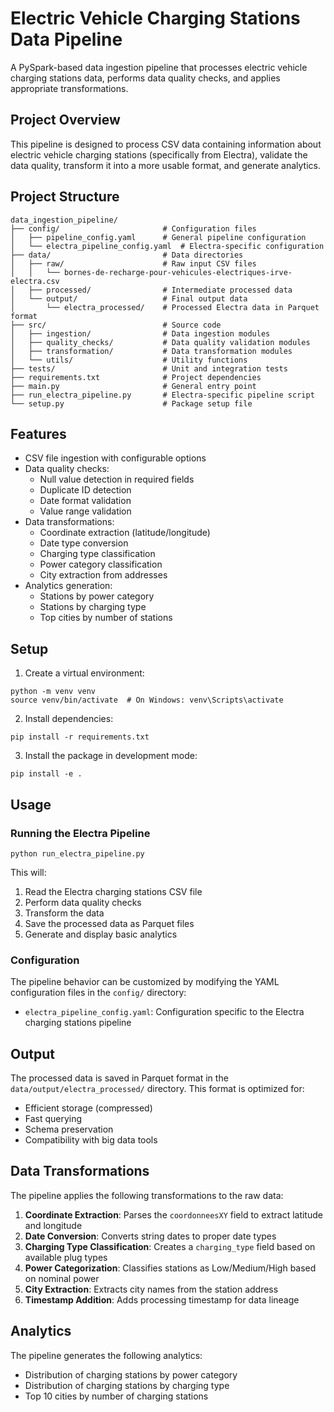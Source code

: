 # Electric Vehicle Charging Stations Data Pipeline

A PySpark-based data ingestion pipeline that processes electric vehicle charging stations data, performs data quality checks, and applies appropriate transformations.

## Project Overview

This pipeline is designed to process CSV data containing information about electric vehicle charging stations (specifically from Electra), validate the data quality, transform it into a more usable format, and generate analytics.

## Project Structure

```
data_ingestion_pipeline/
├── config/                       # Configuration files
│   ├── pipeline_config.yaml      # General pipeline configuration
│   └── electra_pipeline_config.yaml  # Electra-specific configuration
├── data/                         # Data directories
│   ├── raw/                      # Raw input CSV files
│   │   └── bornes-de-recharge-pour-vehicules-electriques-irve-electra.csv
│   ├── processed/                # Intermediate processed data
│   └── output/                   # Final output data
│       └── electra_processed/    # Processed Electra data in Parquet format
├── src/                          # Source code
│   ├── ingestion/                # Data ingestion modules
│   ├── quality_checks/           # Data quality validation modules
│   ├── transformation/           # Data transformation modules
│   └── utils/                    # Utility functions
├── tests/                        # Unit and integration tests
├── requirements.txt              # Project dependencies
├── main.py                       # General entry point
├── run_electra_pipeline.py       # Electra-specific pipeline script
└── setup.py                      # Package setup file
```

## Features

- CSV file ingestion with configurable options
- Data quality checks:
  - Null value detection in required fields
  - Duplicate ID detection
  - Date format validation
  - Value range validation
- Data transformations:
  - Coordinate extraction (latitude/longitude)
  - Date type conversion
  - Charging type classification
  - Power category classification
  - City extraction from addresses
- Analytics generation:
  - Stations by power category
  - Stations by charging type
  - Top cities by number of stations

## Setup

1. Create a virtual environment:
```
python -m venv venv
source venv/bin/activate  # On Windows: venv\Scripts\activate
```

2. Install dependencies:
```
pip install -r requirements.txt
```

3. Install the package in development mode:
```
pip install -e .
```

## Usage

### Running the Electra Pipeline

```
python run_electra_pipeline.py
```

This will:
1. Read the Electra charging stations CSV file
2. Perform data quality checks
3. Transform the data
4. Save the processed data as Parquet files
5. Generate and display basic analytics

### Configuration

The pipeline behavior can be customized by modifying the YAML configuration files in the `config/` directory:

- `electra_pipeline_config.yaml`: Configuration specific to the Electra charging stations pipeline

## Output

The processed data is saved in Parquet format in the `data/output/electra_processed/` directory. This format is optimized for:

- Efficient storage (compressed)
- Fast querying
- Schema preservation
- Compatibility with big data tools

## Data Transformations

The pipeline applies the following transformations to the raw data:

1. **Coordinate Extraction**: Parses the `coordonneesXY` field to extract latitude and longitude
2. **Date Conversion**: Converts string dates to proper date types
3. **Charging Type Classification**: Creates a `charging_type` field based on available plug types
4. **Power Categorization**: Classifies stations as Low/Medium/High based on nominal power
5. **City Extraction**: Extracts city names from the station address
6. **Timestamp Addition**: Adds processing timestamp for data lineage

## Analytics

The pipeline generates the following analytics:

- Distribution of charging stations by power category
- Distribution of charging stations by charging type
- Top 10 cities by number of charging stations